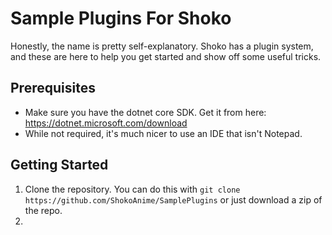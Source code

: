 # Sample Plugins For Shoko
Honestly, the name is pretty self-explanatory. Shoko has a plugin system, and these are here to help you get started and show off some useful tricks.

## Prerequisites
- Make sure you have the dotnet core SDK. Get it from here: https://dotnet.microsoft.com/download
- While not required, it's much nicer to use an IDE that isn't Notepad.

## Getting Started
1. Clone the repository. You can do this with `git clone https://github.com/ShokoAnime/SamplePlugins` or just download a zip of the repo.
2. 

